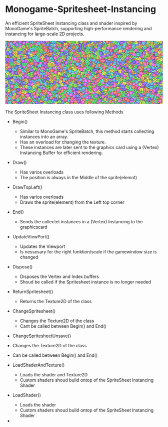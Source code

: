 # Monogame-Spritesheet-Instancing
An efficient SpriteSheet Instancing class and shader inspired by MonoGame's SpriteBatch, supporting high-performance rendering and instancing for large-scale 2D projects.

![Main pic](images/SpriteSheet%20Instancing%20Pic.PNG)


The SpriteSheet Instancing class uses following Methods
- Begin()
  - Similar to MonoGame's SpriteBatch, this method starts collecting instances into an array.
  - Has an overload for changing the texture.
  - These instances are later sent to the graphics card using a (Vertex) Instancing Buffer for efficient rendering.

- Draw()
  - Has varios overloads
  - The position is always in the Middle of the sprite(elemnt)

- DrawTopLeft()
  - Has varios overloads
  - Draws the sprite(element) from the Left top corner
 
- End()
  - Sends the collectet instances in a (Vertex) Instancing to the graphicscard

- UpdateViewPort()
  - Updates the Viewport
  - Is nessesary for the right funktion/scale if the gamewindow size is changed
 
- Dispose()
  - Disposes the Vertex and Index buffers
  - Shoud be called if the Spritesheet instance is no longer needed

- ReturnSpritesheet()
  - Returns the Texture2D of the class
 
- ChangeSpritesheet()
  - Changes the Texture2D of the class
  - Cant be called between Begin() and End()

 - ChangeSpritesheetUnsave()
  - Changes the Texture2D of the class
  - Can be called between Begin() and End()

- LoadShaderAndTexture()
  - Loads the shader and Texture2D
  - Custom shaders shoud build ontop of the SpriteSheet Instancing Shader
 
- LoadShader()
  - Loads the shader
  - Custom shaders shoud build ontop of the SpriteSheet Instancing Shader
 
- 
